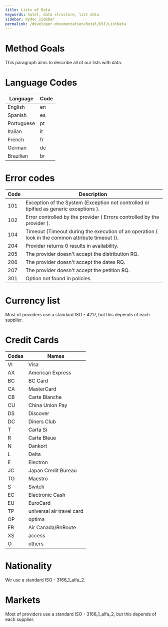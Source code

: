 ```yaml
---
title: Lists of Data
keywords: hotel, data structure, list data
sidebar: mydoc_sidebar
permalink: /developer-documentation/hotel/DSF/ListData
---
```




Method Goals
============

This paragraph aims to describe all of our lists with data.



Language Codes
==============

| **Language**	| **Code**	|
| ------------- | ------------- |
|  English      | en		|
|  Spanish      | es		|
|  Portuguese   | pt		|
|  Italian      | it		|
|  French       | fr		|
|  German       | de		|
|  Brazilian    | br		|



Error codes
===========


| **Code**	| **Description**												|
| ------------- | ------------------------------------------------------------------------------------------------------------- |
|  101         	| Exception of the System (Exception not controlled or tipified as generic exceptions ).			|
|  102         	| Error controlled by the provider ( Errors controlled by the provider ).					|
|  104         	| Timeout (Timeout during the execution of an operation ( look in the common attribute timeout )).		|
|  204         	| Provider returns 0 results in availability.									|
|  205         	| The provider doesn't accept the distribution RQ.								|
|  206         	| The provider doesn't accept the dates RQ.									|
|  207         	| The provider doesn't accept the petition RQ.									|
|  301         	| Option not found in policies.											|
  



Currency list
=============

Most of providers use a standard ISO - 4217, but this depends of each
supplier.



Credit Cards
============


| **Codes**	| **Names**			|
| ------------- | ----------------------------- |
|  VI      	| Visa				|
|  AX      	| American Express		|
|  BC      	| BC Card			|
|  CA      	| MasterCard			|
|  CB      	| Carte Blanche			|
|  CU      	| China Union Pay		|
|  DS      	| Discover			|
|  DC      	| Diners Club			|
|  T       	| Carta Si			|
|  R       	| Carte Bleue			|
|  N       	| Dankort			|
|  L       	| Delta				|
|  E       	| Electron			|
|  JC      	| Japan Credit Bureau		|
|  TO      	| Maestro			|
|  S       	| Switch			|
|  EC      	| Electronic Cash		|
|  EU      	| EuroCard			|
|  TP      	| universal air travel card	|
|  OP      	| optima			|
|  ER      	| Air Canada/RnRoute		|
|  XS      	| access			|
|  O       	| others			|



Nationality
===========

We use a standard ISO - 3166_1_alfa_2.



Markets
=======

Most of providers use a standard ISO - 3166_1_alfa_2, but this
depends of each supplier.



